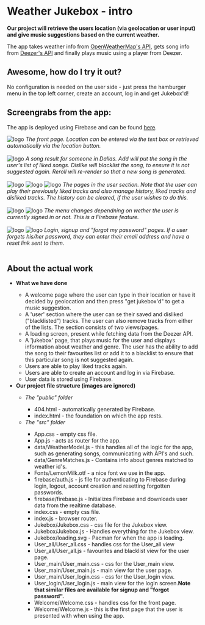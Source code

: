 <h1>Weather Jukebox - intro</h1>

<b>Our project will retrieve the users location (via geolocation or user input) and give music suggestions based on the current weather.</b>

<p>The app takes weather info from <a href="https://openweathermap.org/api">OpenWeatherMap's API</a>, gets song info from <a href="https://developers.deezer.com/api/explorer">Deezer's API</a> and finally plays music using a player from Deezer.</p>

<h2>Awesome, how do I try it out?</h2>
<p>No configuration is needed on the user side - just press the hamburger menu in the top left corner, create an account, log in and get Jukebox'd!</p>

<h2>Screengrabs from the app:</h2>
<p>The app is deployed using Firebase and can be found <a href="https://weather-jukebox.firebaseapp.com/">here</a>.</p>

<img src="http://www.emildickson.se/weatherjukebox/1_start.png" alt="logo"/>
<i>The front page. Location can be entered via the text box or retrieved automatically via the location button.</i><br/><br/>

<img src="http://www.emildickson.se/weatherjukebox/2_songresult.png" alt="logo"/>
<i>A song result for someone in Dallas. Add will put the song in the user's list of liked songs. Dislike will blacklist the song, to ensure it is not suggested again. Reroll will re-render so that a new song is generated.</i><br/><br/>

<img src="http://www.emildickson.se/weatherjukebox/3_userpage.png" alt="logo"/>
<img src="http://www.emildickson.se/weatherjukebox/4_playfavourites.png" alt="logo"/>
<img src="http://www.emildickson.se/weatherjukebox/5_managetracks.png" alt="logo"/>
<i>The pages in the user section. Note that the user can play their previously liked tracks and also manage history, liked tracks and disliked tracks. The history can be cleared, if the user wishes to do this.</i><br/><br/>

<img src="http://www.emildickson.se/weatherjukebox/6_menu.png" alt="logo"/>
<img src="http://www.emildickson.se/weatherjukebox/7_menusignedout.png" alt="logo"/>
<i>The menu changes dependning on wether the user is currently signed in or not. This is a Firebase feature.</i><br/><br/>

<img src="http://www.emildickson.se/weatherjukebox/8_loginscreen.png" alt="logo"/>
<img src="http://www.emildickson.se/weatherjukebox/9_accountcreation.png" alt="logo"/>
<i>Login, signup and "forgot my password" pages. If a user forgets his/her password, they can enter their email address and have a reset link sent to them.</i><br/><br/>


<h2>About the actual work</h2>

<ul>
<li><b>What we have done</b></li>
<ul>
    <li>A welcome page where the user can type in their location or have it decided by geolocation and then press "get jukebox'd" to get a music suggestion.</li>
    <li>A 'user' section where the user can se their saved and disliked ("blacklisted") tracks. The user can also remove tracks from either of the lists. The section consists of two views/pages.</li>
    <li>A loading screen, present while fetching data from the Deezer API.</li>
    <li>A 'jukebox' page, that plays music for the user and displays information about weather and genre. The user has the ability to add the song to their favourites list or add it to a blacklist to ensure that this particular song is not suggested again.</li>
    <li>Users are able to play liked tracks again.</li>
    <li>Users are able to create an account and log in via Firebase.</li>
    <li>User data is stored using Firebase.</li>
</ul>
<li><b>Our project file structure (images are ignored)</b></li>
<ul>
    <li><i>The "public" folder</i></li>
    <ul>
        <li>404.html - automatically generated by Firebase.</li>
        <li>index.html - the foundation on which the app rests.</li>
    </ul>
    <li><i>The "src" folder</i></li>
    <ul>
        <li>App.css - empty css file.</li>
        <li>App.js - acts as router for the app.</li>
        <li>data/WeatherModel.js - this handles all of the logic for the app, such as generating songs, communicating with API's and such.</li>
        <li>data/GenreMatches.js - Contains info about genres matched to weather id's.</li>
        <li>Fonts/LemonMilk.otf - a nice font we use in the app.</li>
        <li>firebase/auth.js - js file for authenticating to Firebase during login, logout, account creation and resetting forgotten passwords.</li>
        <li>firebase/firebase.js - Initializes Firebase and downloads user data from the realtime database.</li>
        <li>index.css - empty css file.</li>
        <li>index.js - browser router.</li>
        <li>Jukebox/Jukebox.css - css file for the Jukebox view.</li>
        <li>Jukebox/Jukebox.js - Handles everything for the Jukebox view.</li>
        <li>Jukebox/loading.svg - Pacman for when the app is loading.</li>
        <li>User_all/User_all.css - handles css for the User_all view</li>
        <li>User_all/User_all.js - favourites and blacklist view for the user page.</li>
        <li>User_main/User_main.css - css for the User_main view.</li>
        <li>User_main/User_main.js - main view for the user page.</li>
        <li>User_main/User_login.css - css for the User_login view.</li>
        <li>User_login/User_login.js - main view for the login screen.<b>Note that similar files are available for signup and "forgot password".</b></li>
        <li>Welcome/Welcome.css - handles css for the front page.</li>
        <li>Welcome/Welcome.js - this is the first page that the user is presented with when using the app.</li>
    </ul>
</ul>
</ul>
